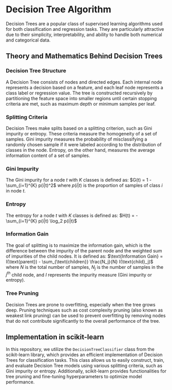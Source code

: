 # Decision Tree Algorithm

Decision Trees are a popular class of supervised learning algorithms used for both classification and regression tasks. They are particularly attractive due to their simplicity, interpretability, and ability to handle both numerical and categorical data.

## Theory and Mathematics Behind Decision Trees

### Decision Tree Structure
A Decision Tree consists of nodes and directed edges. Each internal node represents a decision based on a feature, and each leaf node represents a class label or regression value. The tree is constructed recursively by partitioning the feature space into smaller regions until certain stopping criteria are met, such as maximum depth or minimum samples per leaf.

### Splitting Criteria
Decision Trees make splits based on a splitting criterion, such as Gini impurity or entropy. These criteria measure the homogeneity of a set of samples. Gini impurity measures the probability of misclassifying a randomly chosen sample if it were labeled according to the distribution of classes in the node. Entropy, on the other hand, measures the average information content of a set of samples.

### Gini Impurity
The Gini impurity for a node $t$ with $K$ classes is defined as:
$G(t) = 1 - \sum_{i=1}^{K} p(i|t)^2$
where $p(i|t)$ is the proportion of samples of class $i$ in node $t$.

### Entropy
The entropy for a node $t$ with $K$ classes is defined as:
$H(t) = - \sum_{i=1}^{K} p(i|t) \log_2 p(i|t)$

### Information Gain
The goal of splitting is to maximize the information gain, which is the difference between the impurity of the parent node and the weighted sum of impurities of the child nodes. It is defined as:
$\text{Information Gain} = I(\text{parent}) - \sum_{\text{children}} \frac{N_j}{N} I(\text{child}_j)$
where $N$ is the total number of samples, $N_j$ is the number of samples in the $j^{th}$ child node, and $I$ represents the impurity measure (Gini impurity or entropy).

### Tree Pruning
Decision Trees are prone to overfitting, especially when the tree grows deep. Pruning techniques such as cost complexity pruning (also known as weakest link pruning) can be used to prevent overfitting by removing nodes that do not contribute significantly to the overall performance of the tree.

## Implementation in scikit-learn
In this repository, we utilize the `DecisionTreeClassifier` class from the scikit-learn library, which provides an efficient implementation of Decision Trees for classification tasks. This class allows us to easily construct, train, and evaluate Decision Tree models using various splitting criteria, such as Gini impurity or entropy. Additionally, scikit-learn provides functionalities for tree pruning and fine-tuning hyperparameters to optimize model performance.
